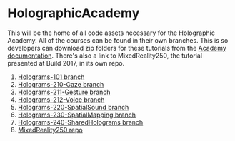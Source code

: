 # HolographicAcademy
This will be the home of all code assets necessary for the Holographic Academy.
All of the courses can be found in their own branches. This is so developers can download zip folders for these tutorials from the [Academy documentation](https://developer.microsoft.com/en-us/windows/mixed-reality/academy).
There's also a link to MixedReality250, the tutorial presented at Build 2017, in its own repo.

1. [Holograms-101 branch](https://github.com/Microsoft/HolographicAcademy/tree/Holograms-101)
2. [Holograms-210-Gaze branch](https://github.com/Microsoft/HolographicAcademy/tree/Holograms-210-Gaze)
3. [Holograms-211-Gesture branch](https://github.com/Microsoft/HolographicAcademy/tree/Holograms-211-Gesture)
4. [Holograms-212-Voice branch](https://github.com/Microsoft/HolographicAcademy/tree/Holograms-212-Voice)
5. [Holograms-220-SpatialSound branch](https://github.com/Microsoft/HolographicAcademy/tree/Holograms-220-SpatialSound)
6. [Holograms-230-SpatialMapping branch](https://github.com/Microsoft/HolographicAcademy/tree/Holograms-230-SpatialMapping)
7. [Holograms-240-SharedHolograms branch](https://github.com/Microsoft/HolographicAcademy/tree/Holograms-240-SharedHolograms)
8. [MixedReality250 repo](https://github.com/Microsoft/MixedReality250)
